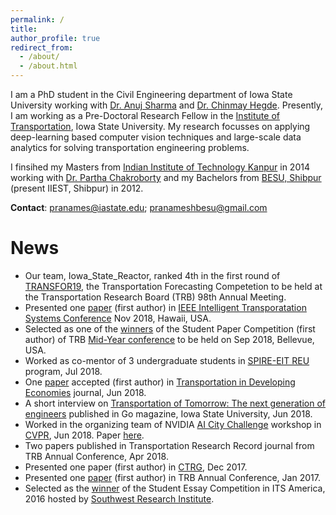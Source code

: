 ```yaml
---
permalink: /
title: 
author_profile: true
redirect_from: 
  - /about/
  - /about.html
---
```


I am a PhD student in the Civil Engineering department of Iowa State University working with [Dr. Anuj Sharma](https://www.ccee.iastate.edu/directory/?user_page=anujs) and [Dr. Chinmay Hegde](http://home.engineering.iastate.edu/~chinmay/). Presently, I am working as a Pre-Doctoral Research Fellow in the [Institute of Transportation](https://intrans.iastate.edu/), Iowa State University.  My research focusses on applying deep-learning based computer vision techniques and large-scale data analytics for solving transportation engineering problems. 

I finsihed my Masters from [Indian Institute of Technology Kanpur](http://www.iitk.ac.in/) in 2014 working with [Dr. Partha Chakroborty](http://home.iitk.ac.in/~partha/) and my Bachelors from [BESU, Shibpur](http://www.iiests.ac.in/) (present IIEST, Shibpur) in 2012.

**Contact**: pranames@iastate.edu; pranameshbesu@gmail.com

News
======
* Our team, Iowa_State_Reactor, ranked 4th in the first round of [TRANSFOR19](https://github.com/TRANSFORABJ70/TRANSFOR19), the Transportation Forecasting Competetion to be held at the Transportation Research Board (TRB) 98th Annual Meeting.
* Presented one [paper](https://pranamesh.github.io/files/2018-IEEE-ITSC-draft.pdf) (first author) in [IEEE Intelligent Transporatation Systems Conference](https://ieeexplore.ieee.org/document/8569426) Nov 2018, Hawaii, USA.
* Selected as one of the [winners](https://intrans.iastate.edu/news/intrans-graduate-student-wins-best-student-paper-award/) of the Student Paper Competition (first author) of TRB [Mid-Year conference](http://www.cvent.com/events/managing-roadways-and-transit-together-to-move-people-into-a-new-age-of-technology-joint-midyear-con/custom-21-be08d3a7992a4ca7a5dc86b8605e0204.aspx) to be held on Sep 2018, Bellevue, USA.
* Worked as co-mentor of 3 undergraduate students in [SPIRE-EIT REU](https://projects.vrac.iastate.edu/REU2018/research-teams/timeli-traffic-incident-management-enabled-by-large-data-innovations/) program, Jul 2018.
* One [paper](https://pranamesh.github.io/files/2018-TiDE-OddEvenDelhi.pdf) accepted (first author) in [Transportation in Developing Economies](https://link.springer.com/journal/40890) journal, Jun 2018.
* A short interview on [Transportation of Tomorrow: The next generation of engineers](http://www.go-explore-trans.org/post.cfm?ID=19070) published in Go magazine, Iowa State University, Jun 2018.
* Worked in the organizing team of NVIDIA [AI City Challenge](https://www.aicitychallenge.org/) workshop in [CVPR](http://cvpr2018.thecvf.com/), Jun 2018. Paper [here](http://openaccess.thecvf.com/content_cvpr_2018_workshops/papers/w3/Naphade_The_2018_NVIDIA_CVPR_2018_paper.pdf).
* Two papers published in Transportation Research Record journal from TRB Annual Conference, Apr 2018. 
* Presented one paper (first author) in [CTRG](https://www.civil.iitb.ac.in/ctrg2017/), Dec 2017.
* Presented one [paper](https://trid.trb.org/view/1439336) (first author) in TRB Annual Conference, Jan 2017.
* Selected as the [winner](https://news.engineering.iastate.edu/2016/06/28/ccee-students-sweep-awards-at-regional-national-intelligent-transportation-systems-contests/) of the Student Essay Competition in ITS America, 2016 hosted by [Southwest Research Institute](https://www.swri.org/).



